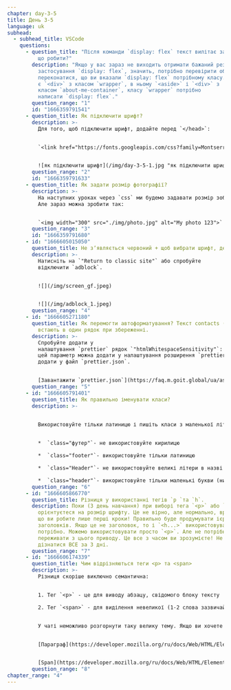 ```yaml
---
chapter: day-3-5
title: День 3-5
language: uk
subhead:
  - subhead_title: VSCode
    questions:
      - question_title: "Після команди `display: flex` текст вилітає за межі документа,
          що робити?"
        description: "Якщо у вас зараз не виходить отримати бажаний результат, після
          застосування `display: flex`, значить, потрібно перевірити обгортки і
          переконатися, що ви вказали `display: flex` потрібному класу. У нас
          є `<div>` з класом `wrapper`, в ньому `<aside>` і `<div>` з
          класом `about-me-container`, класу `wrapper` потрібно
          написати `display: flex`."
        question_range: "1"
        id: "1666359791541"
      - question_title: Я﻿к підключити шрифт?
        description: >-
          Для того, щоб підключити шрифт, додайте перед `</head>`:


          `<link href="https://fonts.googleapis.com/css?family=Montserrat:400,700&display=swap&subset=cyrillic" rel="stylesheet">`


          ![як підключити шрифт](/img/day-3-5-1.jpg "як підключити шрифт")
        question_range: "2"
        id: "1666359791633"
      - question_title: Як задати розмір фотографії?
        description: >-
          На наступних уроках через `css` ми будемо задавати розмір зображення.
          Але зараз можна зробити так:


          `<img width="300" src="./img/photo.jpg" alt="My photo 123">`
        question_range: "3"
        id: "1666359791680"
      - id: "1666605015050"
        question_title: Н﻿е зʼявляється червоний + щоб вибрати шрифт, де шукати?
        description: >-
          Натисніть на `"Return to classic site"` або спробуйте
          відключити `adblock`.


          ![](/img/screen_gf.jpeg)


          ![](/img/adblock_1.jpeg)
        question_range: "4"
      - id: "1666605271180"
        question_title: Я﻿к перемогти автоформатування? Текст contacts (телефон email)
          встають в один рядок при збереженні.
        description: >-
          Спробуйте додати у
          налаштування `prettier` рядок `"htmlWhitespaceSensitivity"`: `"ignore"`,
          цей параметр можна додати у налаштування розширення `prettier`, або
          додати у файл `prettier.json`.


          [Завантажити `prettier.json`](https://faq.m.goit.global/ua/assets/fonts/download/prettier.json)
        question_range: "5"
      - id: "1666605791401"
        question_title: Я﻿к правильно іменувати класи?
        description: >-
          

          Використовуйте тільки латиницю і пишіть класи з маленької літери.


          *  `class="футер"`- не використовуйте кирилицю

          *  `class="footer"`- використовуйте тільки латиницю

          *  `class="Header"`- не використовуйте великі літери в назві класу (верхній регістр)

          *  `class="header"`- використовуйте тільки маленькі букви (нижній регист)
        question_range: "6"
      - id: "1666605866770"
        question_title: Р﻿ізниця у використанні тегів `p `та `h`.
        description: Поки (3 день навчання) при виборі тега `<p>` або `<h>` Ви більше
          орієнтуєтеся на розмір шрифту. Це не вірно, але нормально, враховуючи,
          що ви робите лише перші кроки! Правильно буде продумувати ієрархію
          заголовків. Якщо це не заголовок, то і `<h...>` використовувати не
          потрібно. Можемо використовувати просто `<p>`. Але не потрібно сильно
          переживати з цього приводу. Це все з часом ви зрозумієте! Не можна
          дізнатися ВСЕ за 3 дні.
        question_range: "7"
      - id: "1666606174339"
        question_title: Ч﻿им відрізняються теги <p> та <span>
        description: >-
          Різниця скоріше виключно семантична:


          1. Тег `<p>` - це для виводу абзацу, свідомого блоку тексту

          2. Тег `<span>` - для виділення невеликої (1-2 слова зазвичай) частини тексту, для подальшого їх форматування, наприклад 😉


          У чаті неможливо розгорнути таку велику тему. Якщо ви хочете розібратись більш детально, то радимо заглянути, що про них пишуть у специфікаціях 🤓🤓🤓


          [Параграф](https://developer.mozilla.org/ru/docs/Web/HTML/Element/p)


          [Span](https://developer.mozilla.org/ru/docs/Web/HTML/Element/span)
        question_range: "8"
chapter_range: "4"
---
```

